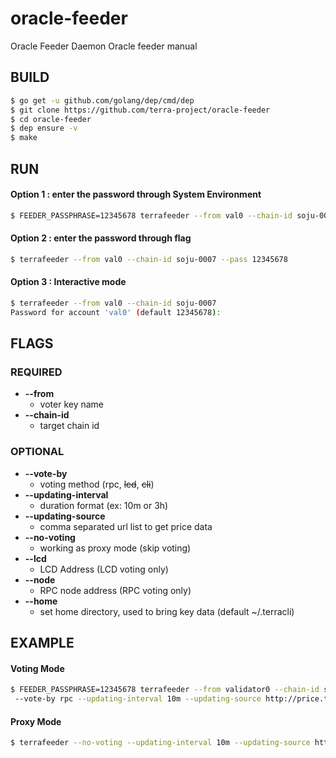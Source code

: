 # oracle-feeder
Oracle Feeder Daemon
Oracle feeder manual

## BUILD
```bash
$ go get -u github.com/golang/dep/cmd/dep
$ git clone https://github.com/terra-project/oracle-feeder
$ cd oracle-feeder
$ dep ensure -v
$ make
```
## RUN

#### Option 1 :  enter the password through System Environment
```bash
$ FEEDER_PASSPHRASE=12345678 terrafeeder --from val0 --chain-id soju-0007
```
#### Option 2 :  enter the password through flag
```bash
$ terrafeeder --from val0 --chain-id soju-0007 --pass 12345678
```

#### Option 3 :  Interactive mode
```bash
$ terrafeeder --from val0 --chain-id soju-0007
Password for account 'val0' (default 12345678):
```

## FLAGS

### REQUIRED

* **--from**
    * voter key name
* **--chain-id**
    * target chain id


### OPTIONAL

* **--vote-by**
    * voting method (rpc, ~~lcd~~, ~~cli~~)
* **--updating-interval**
    * duration format (ex: 10m or 3h)
* **--updating-source**
    * comma separated url list to get price data
* **--no-voting**
    * working as proxy mode (skip voting)
* **--lcd**
    * LCD Address (LCD voting only)
* **--node**
    * RPC node address (RPC voting only)
* **--home**
    * set home directory, used to bring key data (default ~/.terracli)

## EXAMPLE
#### Voting Mode
```bash
$ FEEDER_PASSPHRASE=12345678 terrafeeder --from validator0 --chain-id soju-0007
 --vote-by rpc --updating-interval 10m --updating-source http://price.terra.money:7658/last,http://price2.terra.money:7658/last --node 54.248.60.232:26657 --home ~/validators/val0
```
#### Proxy Mode
```bash
$ terrafeeder --no-voting --updating-interval 10m --updating-source http://price.terra.money:7658/last,http://price2.terra.money:7658/last
```
